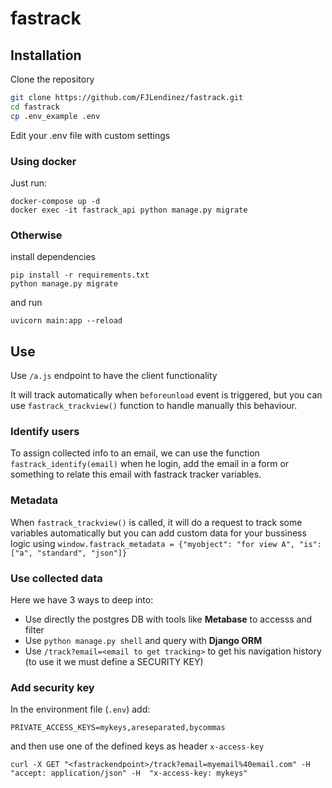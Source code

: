# fastrack

## Installation

Clone the repository

``` Bash 
git clone https://github.com/FJLendinez/fastrack.git
cd fastrack
cp .env_example .env
```

Edit your .env file with custom settings


### Using docker

Just run:
```
docker-compose up -d
docker exec -it fastrack_api python manage.py migrate
```

### Otherwise
install dependencies

```
pip install -r requirements.txt
python manage.py migrate
```

and run

`uvicorn main:app --reload`

## Use

Use `/a.js` endpoint to have the client functionality

It will track automatically when `beforeunload` event is triggered, but you can use `fastrack_trackview()` function to handle manually this behaviour.

### Identify users

To assign collected info to an email, we can use the function `fastrack_identify(email)` when he login, add the email in a form or something to relate this email with fastrack tracker variables.


### Metadata

When `fastrack_trackview()` is called, it will do a request to track some variables automatically but you can add custom data for your bussiness logic using `window.fastrack_metadata = {"myobject": "for view A", "is": ["a", "standard", "json"]}`

### Use collected data 

Here we have 3 ways to deep into:

*  Use directly the postgres DB with tools like **Metabase** to accesss and filter
*  Use `python manage.py shell` and query with **Django ORM**
*  Use `/track?email=<email to get tracking>` to get his navigation history (to use it we must define a SECURITY KEY)

### Add security key

In the environment file (`.env`) add:

```
PRIVATE_ACCESS_KEYS=mykeys,areseparated,bycommas
```

and then use one of the defined keys as header `x-access-key`

```
curl -X GET "<fastrackendpoint>/track?email=myemail%40email.com" -H  "accept: application/json" -H  "x-access-key: mykeys"
```
